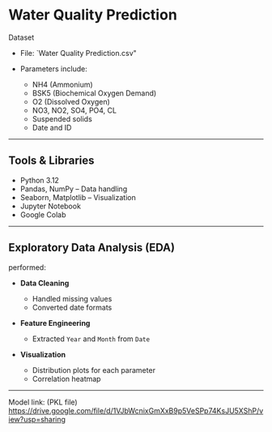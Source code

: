 #  Water Quality Prediction

Dataset

- File: `Water Quality Prediction.csv"

- Parameters include:
  - NH4 (Ammonium)
  - BSK5 (Biochemical Oxygen Demand)
  - O2 (Dissolved Oxygen)
  - NO3, NO2, SO4, PO4, CL
  - Suspended solids
  - Date and ID


   
---

##  Tools & Libraries

- Python 3.12
- Pandas, NumPy – Data handling
- Seaborn, Matplotlib – Visualization
- Jupyter Notebook
- Google Colab
  

---

##  Exploratory Data Analysis (EDA)

 performed:

- **Data Cleaning**  
  - Handled missing values  
  - Converted date formats  

- **Feature Engineering**  
  - Extracted `Year` and `Month` from `Date`  

- **Visualization**  
  - Distribution plots for each parameter  
  - Correlation heatmap  

---
Model link:
(PKL file)
https://drive.google.com/file/d/1VJbWcnixGmXxB9p5VeSPp74KsJU5XShP/view?usp=sharing







